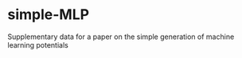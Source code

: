 # simple-MLP
Supplementary data for a paper on the simple generation of machine learning potentials
